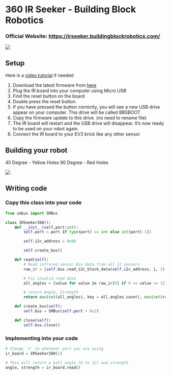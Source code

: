 # 360 IR Seeker - Building Block Robotics
### Official Website: https://irseeker.buildingblockrobotics.com/
![](https://3854067563-files.gitbook.io/~/files/v0/b/gitbook-x-prod.appspot.com/o/spaces%2Fwumhy9Amexb1fvjNOGl8%2Fuploads%2FGAIFGoCIqSNBC1NGZRd5%2FIR%20Seeker%20-%20v1-2%202%20.jpg?alt=media)

## Setup
Here is a [video tutorial](https://youtu.be/G23W2WtwAIw) if needed
 1. Download the latest firmware from [here](https://irseeker.buildingblockrobotics.com/updates/latest-version)
 2. Plug the IR board into your computer using Micro USB
 3. Find the reset button on the board
 4. Double press the reset button.
 5. If you have pressed the button correctly, you will see a new USB drive appear on your computer. This drive will be called BBSBOOT.
 6. Copy the firmware update to this drive. (no need to rename file)
 7. The IR board will restart and the USB drive will disappear. It’s now ready to be used on your robot again.
 8. Connect the IR board to your EV3 brick like any other sensor 
 
## Building your robot
45 Degree - Yellow Holes
90 Degree - Red Holes

![](https://user-images.githubusercontent.com/60083582/222572947-3fa34443-9845-44ad-926e-bf05eabd523c.png)

## Writing code
### Copy this class into your code
```python
from smbus import SMBus

class IRSeeker360():
	def __init__(self,port:int):
		self.port = port if type(port) == int else int(port[-1])

		self.i2c_address = 0x08

		self.create_bus()

	def read(self):
		# Read infrared sensor bin data from all 12 sensors
		raw_ir = [self.bus.read_i2c_block_data(self.i2c_address, i, 2) for i in range(12)]

		# Fix invalid read data
		all_angles = [value for value in raw_ir[0] if 0 <= value <= 12]

		# return Angle, Strength
		return max(set(all_angles), key = all_angles.count), max(set(raw_ir[1]), key = raw_ir[1].count)

	def create_bus(self):
		self.bus = SMBus(self.port + 0x2)

	def close(self):
		self.bus.close()
```
### Implementing into your code
```python
# Change '1' to whatever port you are using
ir_board = IRSeeker360(1)

# This will return a ball angle (0 to 12) and strength
angle, strength = ir_board.read()
```
